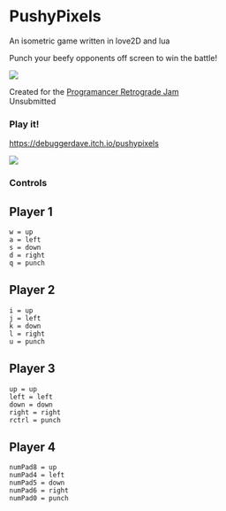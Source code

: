 # PushyPixels

An isometric game written in love2D and lua

Punch your beefy opponents off screen to win the battle!

![](arms_front.gif)

Created for the [Programancer Retrograde Jam](https://itch.io/jam/retrograde-jam)  
Unsubmitted  

### Play it!
https://debuggerdave.itch.io/pushypixels

![](pushyPixelsScreenshot.png)

### Controls

## Player 1
    w = up
    a = left
    s = down
    d = right
    q = punch
    
    
## Player 2
    i = up
    j = left
    k = down
    l = right
    u = punch

## Player 3
    up = up
    left = left
    down = down
    right = right
    rctrl = punch

## Player 4
    numPad8 = up
    numPad4 = left
    numPad5 = down
    numPad6 = right
    numPad0 = punch
